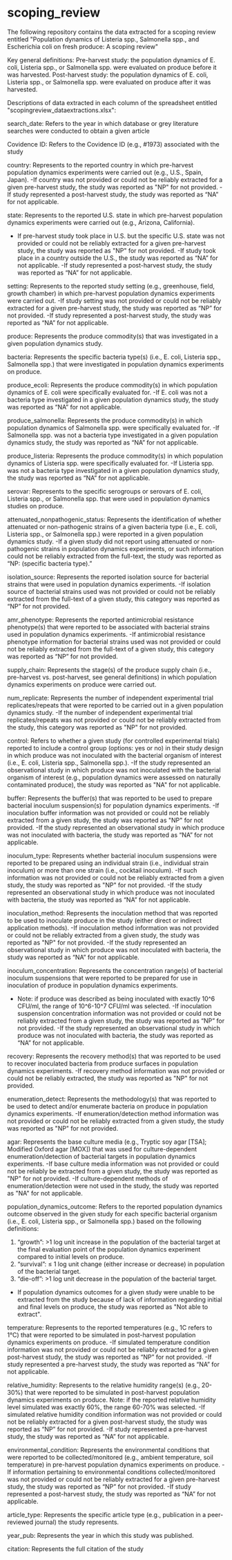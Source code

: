 # scoping_review
The following repository contains the data extracted for a scoping review entitled "Population dynamics of Listeria spp., Salmonella spp., and Escherichia coli on fresh produce: A scoping review"

Key general definitions: 
Pre-harvest study: the population dynamics of E. coli, Listeria spp., or Salmonella spp. were evaluated on produce before it was harvested.
Post-harvest study: the population dynamics of E. coli, Listeria spp., or Salmonella spp. were evaluated on produce after it was harvested.


Descriptions of data extracted in each column of the spreadsheet entitled "scopingreview_dataextractions.xlsx":

search_date: Refers to the year in which database or grey literature searches were conducted to obtain a given article
	
Covidence ID: Refers to the Covidence ID (e.g., #1973) associated with the study
		
country: Represents to the reported country in which pre-harvest population dynamics experiments were carried out (e.g., U.S., Spain, Japan). 
  -If country was not provided or could not be reliably extracted for a given pre-harvest study, the study was reported as "NP" for not provided.
  -If study represented a post-harvest study, the study was reported as “NA” for not applicable.  
	
state: Represents to the reported U.S. state in which pre-harvest population dynamics experiments were carried out (e.g., Arizona, California).
  - If pre-harvest study took place in U.S. but the specific U.S. state was not provided or could not be reliably extracted for a given pre-harvest study,     the study was reported as "NP" for not provided.
  -If study took place in a country outside the U.S., the study was reported as “NA” for not applicable.
  -If study represented a post-harvest study, the study was reported as “NA” for not applicable.  

setting: Represents to the reported study setting (e.g., greenhouse, field, growth chamber) in which pre-harvest population dynamics experiments were carried out. 
  -If study setting was not provided or could not be reliably extracted for a given pre-harvest study, the study was reported as “NP” for not provided.
  -If study represented a post-harvest study, the study was reported as “NA” for not applicable.
	
produce: Represents the produce commodity(s) that was investigated in a given population dynamics study. 
	
bacteria: Represents the specific bacteria type(s) (i.e., E. coli, Listeria spp., Salmonella spp.) that were investigated in population dynamics experiments on produce. 
	
produce_ecoli: Represents the produce commodity(s) in which population dynamics of E. coli were specifically evaluated for. 
  -If E. coli was not a bacteria type investigated in a given population dynamics study, the study was reported as “NA” for not applicable.
	
produce_salmonella: Represents the produce commodity(s) in which population dynamics of Salmonella spp. were specifically evaluated for. 
  -If Salmonella spp. was not a bacteria type investigated in a given population dynamics study, the study was reported as “NA” for not applicable.

produce_listeria: Represents the produce commodity(s) in which population dynamics of Listeria spp. were specifically evaluated for. 
  -If Listeria spp. was not a bacteria type investigated in a given population dynamics study, the study was reported as “NA” for not applicable.

serovar: Represents to the specific serogroups or serovars of E. coli, Listeria spp., or Salmonella spp. that were used in population dynamics studies on produce.
	
attenuated_nonpathogenic_status: Represents the identification of whether attenuated or non-pathogenic strains of a given bacteria type (i.e., E. coli, Listeria spp., or Salmonella spp.) were reported in a given population dynamics study. 
  -If a given study did not report using attenuated or non-pathogenic strains in population dynamics experiments, or such information could not be        reliably extracted from the full-text, the study was reported as “NP: (specific bacteria type).”
	
isolation_source: Represents the reported isolation source for bacterial strains that were used in population dynamics experiments. 
  -If isolation source of bacterial strains used was not provided or could not be reliably extracted from the full-text of a given study, this category   was reported as “NP” for not provided. 
	
amr_phenotype: Represents the reported antimicrobial resistance phenotype(s) that were reported to be associated with bacterial strains used in population dynamics experiments. 
  -If antimicrobial resistance phenotype information for bacterial strains used was not provided or could not be reliably extracted from the full-text of a given study, this category was reported as “NP” for not provided. 

supply_chain: Represents the stage(s) of the produce supply chain (i.e., pre-harvest vs. post-harvest, see general definitions) in which population dynamics experiments on produce were carried out. 
	
num_replicate: Represents the number of independent experimental trial replicates/repeats that were reported to be carried out in a given population dynamics study. 
  -If the number of independent experimental trial replicates/repeats was not provided or could not be reliably extracted from the study, this category was reported as "NP" for not provided.
	
control: Refers to whether a given study (for controlled experimental trials) reported to include a control group (options: yes or no) in their study design in which produce was not inoculated with the bacterial organism of interest (i.e., E. coli, Listeria spp., Salmonella spp.). 
  -If the study represented an observational study in which produce was not inoculated with the bacterial organism of interest (e.g., population dynamics were assessed on naturally contaminated produce), the study was reported as "NA" for not applicable.
	
buffer: Represents the buffer(s) that was reported to be used to prepare bacterial inoculum suspension(s) for population dynamics experiments.
  -If inoculation buffer information was not provided or could not be reliably extracted from a given study, the study was reported as "NP" for not provided.
  -If the study represented an observational study in which produce was not inoculated with bacteria, the study was reported as “NA” for not applicable.
	
inoculum_type: Represents whether bacterial inoculum suspensions were reported to be prepared using an individual strain (i.e., individual strain inoculum) or more than one strain (i.e., cocktail inoculum).
  -If such information was not provided or could not be reliably extracted from a given study, the study was reported as "NP" for not provided.
  -If the study represented an observational study in which produce was not inoculated with bacteria, the study was reported as “NA” for not applicable.
	
inoculation_method: Represents the inoculation method that was reported to be used to inoculate produce in the study (either direct or indirect application methods). 
  -If inoculation method information was not provided or could not be reliably extracted from a given study, the study was reported as "NP" for not provided. 
  -If the study represented an observational study in which produce was not inoculated with bacteria, the study was reported as “NA” for not applicable.
	
inoculum_concentration: Represents the concentration range(s) of bacterial inoculum suspensions that were reported to be prepared for use in inoculation of produce in population dynamics experiments. 
  - Note: if produce was described as being inoculated with exactly 10^6 CFU/ml, the range of 10^6-10^7 CFU/ml was selected.
  -If inoculation suspension concentration information was not provided or could not be reliably extracted from a given study, the study was reported as “NP” for not provided. 
  -If the study represented an observational study in which produce was not inoculated with bacteria, the study was reported as “NA” for not applicable.
	
recovery: Represents the recovery method(s) that was reported to be used to recover inoculated bacteria from produce surfaces in population dynamics experiments. 
  -If recovery method information was not provided or could not be reliably extracted, the study was reported as "NP" for not provided. 
	
enumeration_detect: Represents the methodology(s) that was reported to be used to detect and/or enumerate bacteria on produce in population dynamics experiments. 
  -If enumeration/detection method information was not provided or could not be reliably extracted from a given study, the study was reported as "NP" for not provided. 
	
agar: Represents the base culture media (e.g., Tryptic soy agar [TSA]; Modified Oxford agar [MOX]) that was used for culture-dependent enumeration/detection of bacterial targets in population dynamics experiments. 
  -If base culture media information was not provided or could not be reliably be extracted from a given study, the study was reported as "NP" for not provided. 
  -If culture-dependent methods of enumeration/detection were not used in the study, the study was reported as "NA" for not applicable. 

population_dynamics_outcome: Refers to the reported population dynamics outcome observed in the given study for each specific bacterial organism (i.e., E. coli, Listeria spp., or Salmonella spp.) based on the following definitions: 
  1.	“growth”: >1 log unit increase in the population of the bacterial target at the final evaluation point of the population dynamics experiment compared to initial levels on produce.
  2.	“survival”: ≤ 1 log unit change (either increase or decrease) in population of the bacterial target.
  3.	“die-off”: >1 log unit decrease in the population of the bacterial target.
  - If population dynamics outcomes for a given study were unable to be extracted from the study because of lack of information regarding initial and final levels on produce, the study was reported as "Not able to extract".
	
temperature: Represents to the reported temperatures (e.g., 1C refers to 1°C) that were reported to be simulated in post-harvest population dynamics experiments on produce. 
  -If simulated temperature condition information was not provided or could not be reliably extracted for a given post-harvest study, the study was reported as “NP” for not provided.
  -If study represented a pre-harvest study, the study was reported as “NA” for not applicable.
	
relative_humidity: Represents to the relative humidity range(s) (e.g., 20-30%) that were reported to be simulated in post-harvest population dynamics experiments on produce. 
Note: if the reported relative humidity level simulated was exactly 60%, the range 60-70% was selected.
  -If simulated relative humidity condition information was not provided or could not be reliably extracted for a given post-harvest study, the study was reported as “NP” for not provided.
  -If study represented a pre-harvest study, the study was reported as “NA” for not applicable.
	
environmental_condition: Represents the environmental conditions that were reported to be collected/monitored (e.g., ambient temperature, soil temperature) in pre-harvest population dynamics experiments on produce. 
  -If information pertaining to environmental conditions collected/monitored was not provided or could not be reliably extracted for a given pre-harvest study, the study was reported as “NP” for not provided.
  -If study represented a post-harvest study, the study was reported as “NA” for not applicable. 
	
article_type: Represents the specific article type (e.g., publication in a peer-reviewed journal) the study represents. 
	
year_pub: Represents the year in which this study was published.
	
citation: Represents the full citation of the study

